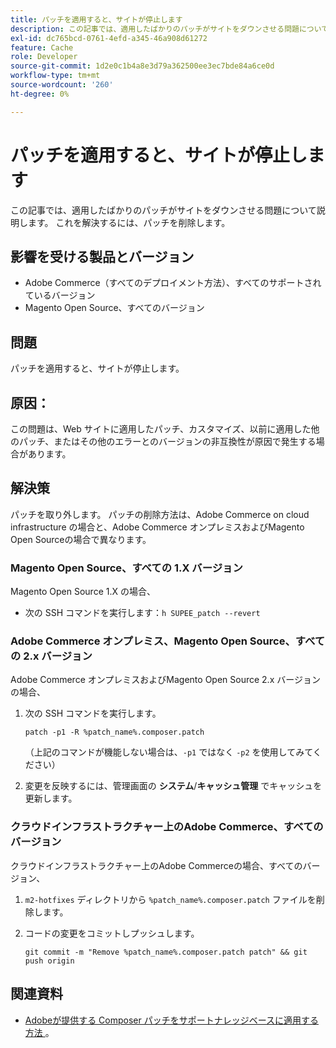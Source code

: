 ```yaml
---
title: パッチを適用すると、サイトが停止します
description: この記事では、適用したばかりのパッチがサイトをダウンさせる問題について説明します。 これを解決するには、パッチを削除します。
exl-id: dc765bcd-0761-4efd-a345-46a908d61272
feature: Cache
role: Developer
source-git-commit: 1d2e0c1b4a8e3d79a362500ee3ec7bde84a6ce0d
workflow-type: tm+mt
source-wordcount: '260'
ht-degree: 0%

---
```


# パッチを適用すると、サイトが停止します

この記事では、適用したばかりのパッチがサイトをダウンさせる問題について説明します。 これを解決するには、パッチを削除します。

## 影響を受ける製品とバージョン

* Adobe Commerce（すべてのデプロイメント方法）、すべてのサポートされているバージョン
* Magento Open Source、すべてのバージョン

## 問題

パッチを適用すると、サイトが停止します。

## 原因：

この問題は、Web サイトに適用したパッチ、カスタマイズ、以前に適用した他のパッチ、またはその他のエラーとのバージョンの非互換性が原因で発生する場合があります。

## 解決策

パッチを取り外します。 パッチの削除方法は、Adobe Commerce on cloud infrastructure の場合と、Adobe Commerce オンプレミスおよびMagento Open Sourceの場合で異なります。

### Magento Open Source、すべての 1.X バージョン

Magento Open Source 1.X の場合、

* 次の SSH コマンドを実行します：`h SUPEE_patch --revert `

### Adobe Commerce オンプレミス、Magento Open Source、すべての 2.x バージョン

Adobe Commerce オンプレミスおよびMagento Open Source 2.x バージョンの場合、

1. 次の SSH コマンドを実行します。

   ```
   patch -p1 -R %patch_name%.composer.patch
   ```

   （上記のコマンドが機能しない場合は、`-p1` ではなく `-p2` を使用してみてください）

1. 変更を反映するには、管理画面の **システム**/**キャッシュ管理** でキャッシュを更新します。

### クラウドインフラストラクチャー上のAdobe Commerce、すべてのバージョン

クラウドインフラストラクチャー上のAdobe Commerceの場合、すべてのバージョン、

1. `m2-hotfixes` ディレクトリから `%patch_name%.composer.patch` ファイルを削除します。
1. コードの変更をコミットしプッシュします。

   ```
   git commit -m "Remove %patch_name%.composer.patch patch" && git push origin
   ```

## 関連資料

* [Adobeが提供する Composer パッチをサポートナレッジベースに適用する方法 &#x200B;](/help/how-to/general/how-to-apply-a-composer-patch-provided-by-magento.md)。

